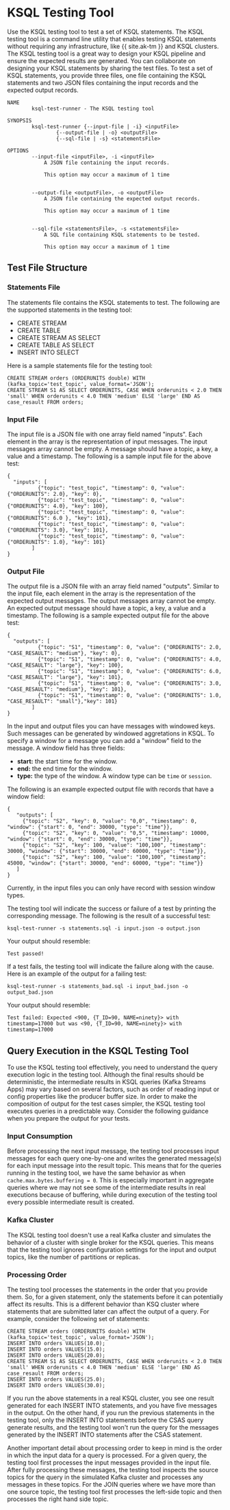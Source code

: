 KSQL Testing Tool
=================

Use the KSQL testing tool to test a set of KSQL statements. The KSQL
testing tool is a command line utility that enables testing KSQL
statements without requiring any infrastructure, like {{ site.ak-tm }}
and KSQL clusters. The KSQL testing tool is a great way to design your
KSQL pipeline and ensure the expected results are generated. You can
collaborate on designing your KSQL statements by sharing the test files.
To test a set of KSQL statements, you provide three files, one file
containing the KSQL statements and two JSON files containing the input
records and the expected output records.

``` {.sourceCode .bash}
NAME
        ksql-test-runner - The KSQL testing tool

SYNOPSIS
        ksql-test-runner {--input-file | -i} <inputFile>
                {--output-file | -o} <outputFile>
                {--sql-file | -s} <statementsFile>

OPTIONS
        --input-file <inputFile>, -i <inputFile>
            A JSON file containing the input records.

            This option may occur a maximum of 1 time


        --output-file <outputFile>, -o <outputFile>
            A JSON file containing the expected output records.

            This option may occur a maximum of 1 time


        --sql-file <statementsFile>, -s <statementsFile>
            A SQL file containing KSQL statements to be tested.

            This option may occur a maximum of 1 time
```

Test File Structure
-------------------

### Statements File

The statements file contains the KSQL statements to test. The following
are the supported statements in the testing tool:

-   CREATE STREAM
-   CREATE TABLE
-   CREATE STREAM AS SELECT
-   CREATE TABLE AS SELECT
-   INSERT INTO SELECT

Here is a sample statements file for the testing tool:

``` {.sourceCode .sql}
CREATE STREAM orders (ORDERUNITS double) WITH (kafka_topic='test_topic', value_format='JSON');
CREATE STREAM S1 AS SELECT ORDERUNITS, CASE WHEN orderunits < 2.0 THEN 'small' WHEN orderunits < 4.0 THEN 'medium' ELSE 'large' END AS case_resault FROM orders;
```

### Input File

The input file is a JSON file with one array field named \"inputs\".
Each element in the array is the representation of input messages. The
input messages array cannot be empty. A message should have a topic, a
key, a value and a timestamp. The following is a sample input file for
the above test:

``` {.sourceCode .json}
{
  "inputs": [
          {"topic": "test_topic", "timestamp": 0, "value": {"ORDERUNITS": 2.0}, "key": 0},
          {"topic": "test_topic", "timestamp": 0, "value": {"ORDERUNITS": 4.0}, "key": 100},
          {"topic": "test_topic", "timestamp": 0, "value": {"ORDERUNITS": 6.0 }, "key": 101},
          {"topic": "test_topic", "timestamp": 0, "value": {"ORDERUNITS": 3.0}, "key": 101},
          {"topic": "test_topic", "timestamp": 0, "value": {"ORDERUNITS": 1.0}, "key": 101}
        ]
}
```

### Output File

The output file is a JSON file with an array field named \"outputs\".
Similar to the input file, each element in the array is the
representation of the expected output messages. The output messages
array cannot be empty. An expected output message should have a topic, a
key, a value and a timestamp. The following is a sample expected output
file for the above test:

``` {.sourceCode .json}
{
  "outputs": [
          {"topic": "S1", "timestamp": 0, "value": {"ORDERUNITS": 2.0, "CASE_RESAULT": "medium"}, "key": 0},
          {"topic": "S1", "timestamp": 0, "value": {"ORDERUNITS": 4.0, "CASE_RESAULT": "large"}, "key": 100},
          {"topic": "S1", "timestamp": 0, "value": {"ORDERUNITS": 6.0, "CASE_RESAULT": "large"}, "key": 101},
          {"topic": "S1", "timestamp": 0, "value": {"ORDERUNITS": 3.0, "CASE_RESAULT": "medium"}, "key": 101},
          {"topic": "S1", "timestamp": 0, "value": {"ORDERUNITS": 1.0, "CASE_RESAULT": "small"},"key": 101}
        ]
}
```

In the input and output files you can have messages with windowed keys.
Such messages can be generated by windowed aggretations in KSQL. To
specify a window for a message you can add a \"window\" field to the
message. A window field has three fields:

-   **start:** the start time for the window.
-   **end:** the end time for the window.
-   **type:** the type of the window. A window type can be `time` or
    `session`.

The following is an example expected output file with records that have
a window field:

``` {.sourceCode .json}
{
   "outputs": [
     {"topic": "S2", "key": 0, "value": "0,0", "timestamp": 0, "window": {"start": 0, "end": 30000, "type": "time"}},
     {"topic": "S2", "key": 0, "value": "0,5", "timestamp": 10000, "window": {"start": 0, "end": 30000, "type": "time"}},
     {"topic": "S2", "key": 100, "value": "100,100", "timestamp": 30000, "window": {"start": 30000, "end": 60000, "type": "time"}},
     {"topic": "S2", "key": 100, "value": "100,100", "timestamp": 45000, "window": {"start": 30000, "end": 60000, "type": "time"}}
   ]
}
```

Currently, in the input files you can only have record with session
window types.

The testing tool will indicate the success or failure of a test by
printing the corresponding message. The following is the result of a
successful test:

``` {.sourceCode .bash}
ksql-test-runner -s statements.sql -i input.json -o output.json
```

Your output should resemble:

    Test passed!

If a test fails, the testing tool will indicate the failure along with
the cause. Here is an example of the output for a failing test:

``` {.sourceCode .bash}
ksql-test-runner -s statements_bad.sql -i input_bad.json -o output_bad.json
```

Your output should resemble:

    Test failed: Expected <900, {T_ID=90, NAME=ninety}> with timestamp=17000 but was <90, {T_ID=90, NAME=ninety}> with timestamp=17000

Query Execution in the KSQL Testing Tool
----------------------------------------

To use the KSQL testing tool effectively, you need to understand the
query execution logic in the testing tool. Although the final results
should be deterministic, the intermediate results in KSQL queries (Kafka
Streams Apps) may vary based on several factors, such as order of
reading input or config properties like the producer buffer size. In
order to make the composition of output for the test cases simpler, the
KSQL testing tool executes queries in a predictable way. Consider the
following guidance when you prepare the output for your tests.

### Input Consumption

Before processing the next input message, the testing tool processes
input messages for each query one-by-one and writes the generated
message(s) for each input message into the result topic. This means that
for the queries running in the testing tool, we have the same behavior
as when `cache.max.bytes.buffering = 0`. This is especially important in
aggregate queries where we may not see some of the intermediate results
in real executions because of buffering, while during execution of the
testing tool every possible intermediate result is created.

### Kafka Cluster

The KSQL testing tool doesn\'t use a real Kafka cluster and simulates
the behavior of a cluster with single broker for the KSQL queries. This
means that the testing tool ignores configuration settings for the input
and output topics, like the number of partitions or replicas.

### Processing Order

The testing tool processes the statements in the order that you provide
them. So, for a given statement, only the statements before it can
potentially affect its results. This is a different behavior than KSQ
cluster where statements that are submitted later can affect the output
of a query. For example, consider the following set of statements:

``` {.sourceCode .sql}
CREATE STREAM orders (ORDERUNITS double) WITH (kafka_topic='test_topic', value_format='JSON');
INSERT INTO orders VALUES(10.0);
INSERT INTO orders VALUES(15.0);
INSERT INTO orders VALUES(20.0);
CREATE STREAM S1 AS SELECT ORDERUNITS, CASE WHEN orderunits < 2.0 THEN 'small' WHEN orderunits < 4.0 THEN 'medium' ELSE 'large' END AS case_resault FROM orders;
INSERT INTO orders VALUES(25.0);
INSERT INTO orders VALUES(30.0);
```

If you run the above statements in a real KSQL cluster, you see one
result generated for each INSERT INTO statements, and you have five
messages in the output. On the other hand, if you run the previous
statements in the testing tool, only the INSERT INTO statements before
the CSAS query generate results, and the testing tool won\'t run the
query for the messages generated by the INSERT INTO statements after the
CSAS statement.

Another important detail about processing order to keep in mind is the
order in which the input data for a query is processed. For a given
query, the testing tool first processes the input messages provided in
the input file. After fully processing these messages, the testing tool
inspects the source topics for the query in the simulated Kafka cluster
and processes any messages in these topics. For the JOIN queries where
we have more than one source topic, the testing tool first processes the
left-side topic and then processes the right hand side topic.
